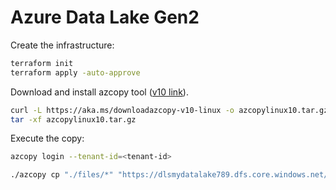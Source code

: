 # Azure Data Lake Gen2

Create the infrastructure:

```sh
terraform init
terraform apply -auto-approve
```

Download and install azcopy tool ([v10 link](https://aka.ms/downloadazcopy-v10-linux)).

```sh
curl -L https://aka.ms/downloadazcopy-v10-linux -o azcopylinux10.tar.gz
tar -xf azcopylinux10.tar.gz
```

Execute the copy:

```sh
azcopy login --tenant-id=<tenant-id>

./azcopy cp "./files/*" "https://dlsmydatalake789.dfs.core.windows.net/myfilesystem001" --recursive=true
```
